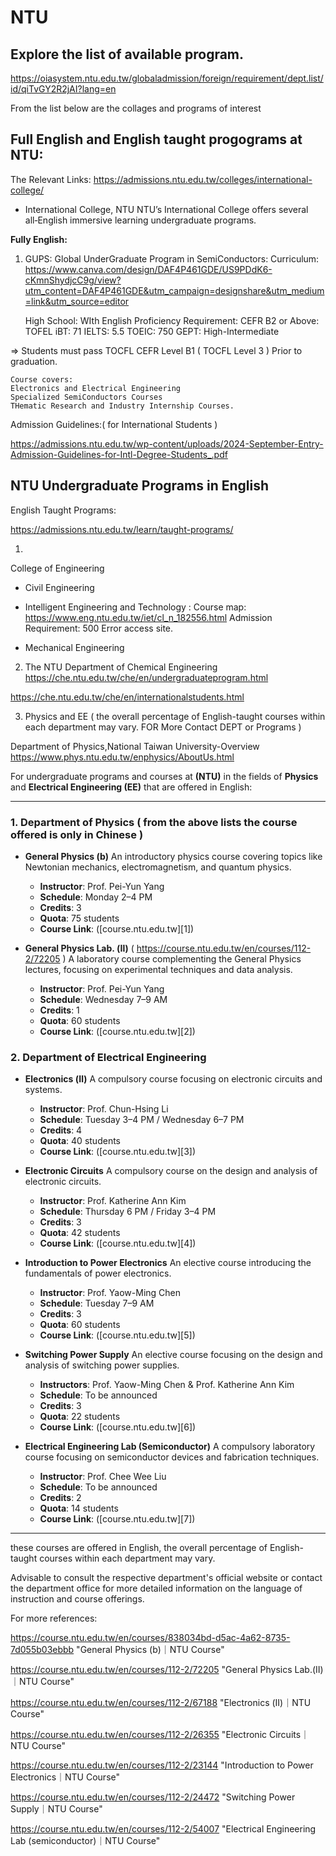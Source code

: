 # NTU 

## Explore the list of available program. 

https://oiasystem.ntu.edu.tw/globaladmission/foreign/requirement/dept.list/id/qiTvGY2R2jAI?lang=en


From the list below are the collages and programs of interest 

## Full English and English taught progograms at NTU:


The Relevant Links:
https://admissions.ntu.edu.tw/colleges/international-college/

- International College, NTU  NTU’s International College offers several all‑English immersive learning undergraduate programs. 

**Fully English:**

1. GUPS: Global UnderGraduate Program in SemiConductors:
Curriculum: https://www.canva.com/design/DAF4P461GDE/US9PDdK6-cKmnShydjcC9g/view?utm_content=DAF4P461GDE&utm_campaign=designshare&utm_medium=link&utm_source=editor
    
    High School: WIth English Proficiency Requirement:
    CEFR B2 or Above:
    TOFEL iBT: 71
    IELTS: 5.5
    TOEIC: 750
    GEPT: High-Intermediate
    
=> Students must pass TOCFL CEFR Level B1 ( TOCFL Level 3 ) Prior to graduation. 
    
    Course covers:
    Electronics and Electrical Engineering
    Specialized SemiConductors Courses
    THematic Research and Industry Internship Courses.
    
Admission Guidelines:( for International Students )

https://admissions.ntu.edu.tw/wp-content/uploads/2024-September-Entry-Admission-Guidelines-for-Intl-Degree-Students_.pdf


## NTU Undergraduate Programs in English
  
English Taught Programs:

https://admissions.ntu.edu.tw/learn/taught-programs/

1. 
College of Engineering
- Civil Engineering 

- Intelligent Engineering and Technology :
  Course map: https://www.eng.ntu.edu.tw/iet/cl_n_182556.html
  Admission Requirement: 500 Error access site.
  
- Mechanical Engineering 

2. The NTU Department of Chemical Engineering
https://che.ntu.edu.tw/che/en/undergraduateprogram.html

https://che.ntu.edu.tw/che/en/internationalstudents.html


3. Physics and EE ( the overall percentage of English-taught courses within each department may vary. FOR More Contact DEPT or Programs )

Department of Physics,National Taiwan University-Overview
https://www.phys.ntu.edu.tw/enphysics/AboutUs.html

For undergraduate programs and courses at **(NTU)** in the fields of **Physics** and **Electrical Engineering (EE)** that are offered in English:

---

### **1. Department of Physics** ( from the above lists the course offered is only in Chinese )

* **General Physics (b)** 
  An introductory physics course covering topics like Newtonian mechanics, electromagnetism, and quantum physics.

  * **Instructor**: Prof. Pei-Yun Yang
  * **Schedule**: Monday 2–4 PM
  * **Credits**: 3
  * **Quota**: 75 students
  * **Course Link**: ([course.ntu.edu.tw][1])

* **General Physics Lab. (Ⅱ)**  ( https://course.ntu.edu.tw/en/courses/112-2/72205 ) 
  A laboratory course complementing the General Physics lectures, focusing on experimental techniques and data analysis.

  * **Instructor**: Prof. Pei-Yun Yang
  * **Schedule**: Wednesday 7–9 AM
  * **Credits**: 1
  * **Quota**: 60 students
  * **Course Link**: ([course.ntu.edu.tw][2])

### **2. Department of Electrical Engineering** 

* **Electronics (Ⅱ)**
  A compulsory course focusing on electronic circuits and systems.

  * **Instructor**: Prof. Chun-Hsing Li
  * **Schedule**: Tuesday 3–4 PM / Wednesday 6–7 PM
  * **Credits**: 4
  * **Quota**: 40 students
  * **Course Link**: ([course.ntu.edu.tw][3])

* **Electronic Circuits**
  A compulsory course on the design and analysis of electronic circuits.

  * **Instructor**: Prof. Katherine Ann Kim
  * **Schedule**: Thursday 6 PM / Friday 3–4 PM
  * **Credits**: 3
  * **Quota**: 42 students
  * **Course Link**: ([course.ntu.edu.tw][4])

* **Introduction to Power Electronics**
  An elective course introducing the fundamentals of power electronics.

  * **Instructor**: Prof. Yaow-Ming Chen
  * **Schedule**: Tuesday 7–9 AM
  * **Credits**: 3
  * **Quota**: 60 students
  * **Course Link**: ([course.ntu.edu.tw][5])

* **Switching Power Supply**
  An elective course focusing on the design and analysis of switching power supplies.

  * **Instructors**: Prof. Yaow-Ming Chen & Prof. Katherine Ann Kim
  * **Schedule**: To be announced
  * **Credits**: 3
  * **Quota**: 22 students
  * **Course Link**: ([course.ntu.edu.tw][6])

* **Electrical Engineering Lab (Semiconductor)**
  A compulsory laboratory course focusing on semiconductor devices and fabrication techniques.

  * **Instructor**: Prof. Chee Wee Liu
  * **Schedule**: To be announced
  * **Credits**: 2
  * **Quota**: 14 students
  * **Course Link**: ([course.ntu.edu.tw][7])

---

these courses are offered in English, the overall percentage of English-taught courses within each department may vary. 

Advisable to consult the respective department's official website or 
contact the department office for more detailed information on the language of
instruction and course offerings.

For more references:

https://course.ntu.edu.tw/en/courses/838034bd-d5ac-4a62-8735-7d055b03ebbb
"General Physics (b)｜NTU Course"

https://course.ntu.edu.tw/en/courses/112-2/72205 
"General Physics Lab.(Ⅱ)｜NTU Course"

https://course.ntu.edu.tw/en/courses/112-2/67188 
"Electronics (Ⅱ)｜NTU Course"

https://course.ntu.edu.tw/en/courses/112-2/26355 
"Electronic Circuits｜NTU Course"

https://course.ntu.edu.tw/en/courses/112-2/23144 
"Introduction to Power Electronics｜NTU Course"

https://course.ntu.edu.tw/en/courses/112-2/24472 
"Switching Power Supply｜NTU Course"

https://course.ntu.edu.tw/en/courses/112-2/54007 
"Electrical Engineering Lab (semiconductor)｜NTU Course"
